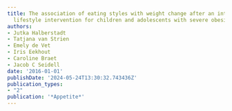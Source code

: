 ```yaml
---
title: The association of eating styles with weight change after an intensive combined
  lifestyle intervention for children and adolescents with severe obesity
authors:
- Jutka Halberstadt
- Tatjana van Strien
- Emely de Vet
- Iris Eekhout
- Caroline Braet
- Jacob C Seidell
date: '2016-01-01'
publishDate: '2024-05-24T13:30:32.743436Z'
publication_types:
- "2"
publication: '*Appetite*'
---
```

